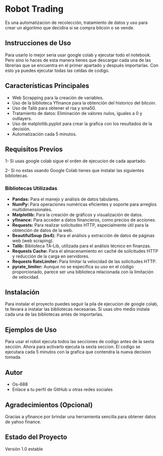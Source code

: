 # Robot Trading

Es una automatizacion de recolección, tratamiento de datos y uso para crear un algoritmo que decidira si se compra bitcoin o se vende.

## Instrucciones de Uso

Para usarlo lo mejor seria usar google colab y ejecutar todo el notebook. Pero sino lo haces de esta manera tienes que descargar cada una de las librerias que se encuentra en el primer apartado y después importarlas. Con esto ya puedes ejecutar todas las celdas de codigo.

## Características Principales

- Web Scrapping para la creación de variables.
- Uso de la biblioteca Yfinance para la obtención del historico del bitcoin.
- Uso de Talib para obtener el rsa y sma50.
- Tratamiento de datos: Eliminación de valores nulos, iguales a 0 y outlayers.
- Uso de matplotlib.pyplot para crear la grafica con los resultados de la decisión.
- Automatización cada 5 minutos. 

## Requisitos Previos
1- Si usas google colab sigue el orden de ejecucion de cada apartado.

2- Si no estas usando Google Colab tienes que instalar las siguientes bibliotecas.

### Bibliotecas Utilizadas

- **Pandas:** Para el manejo y análisis de datos tabulares.
- **NumPy:** Para operaciones numéricas eficientes y soporte para arreglos multidimensionales.
- **Matplotlib:** Para la creación de gráficos y visualización de datos.
- **yfinance:** Para acceder a datos financieros, como precios de acciones.
- **Requests:** Para realizar solicitudes HTTP, especialmente útil para la obtención de datos de la web.
- **BeautifulSoup (bs4):** Para el análisis y extracción de datos de páginas web (web scraping).
- **Talib:** Biblioteca TA-Lib, utilizada para el análisis técnico en finanzas.
- **Requests Cache:** Para el almacenamiento en caché de solicitudes HTTP y reducción de la carga en servidores.
- **Requests RateLimiter:** Para limitar la velocidad de las solicitudes HTTP.
- **pyrate_limiter:** Aunque no se especifica su uso en el código proporcionado, parece ser una biblioteca relacionada con la limitación de velocidad.

## Instalación

Para instalar el proyecto puedes seguir la pila de ejecucion de google colab, te llevara a instalar las bibliotecas necesarias.
Si usas otro medio instala cada una de las bibliotecas antes de importarlas.

## Ejemplos de Uso

Para usar el robot ejecuta todos las secciones de codigo antes de la sexta sección. Ahora para activarlo ejecuta la sexta seccion. El codigo se ejecutara cada 5 minutos con la grafica que contendra la nueva decision tomada.


## Autor

- Os-688
- Enlace a tu perfil de GitHub u otras redes sociales

## Agradecimientos (Opcional)

Gracias a yfinance por brindar una herramienta sencilla para obtener datos de yahoo finance.

## Estado del Proyecto

Versión 1.0 estable




